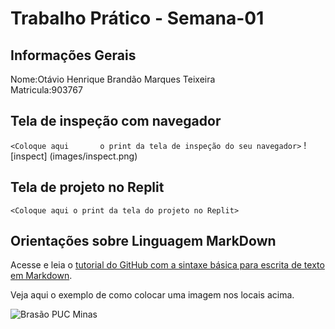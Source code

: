 # Trabalho Prático - Semana-01

## Informações Gerais

Nome:Otávio Henrique Brandão Marques Teixeira <br>
Matricula:903767

## Tela de inspeção com navegador

`<Coloque aqui       o print da tela de inspeção do seu navegador>`
![inspect] (images/inspect.png)
## Tela de projeto no Replit

`<Coloque aqui o print da tela do projeto no Replit>`


## Orientações sobre Linguagem MarkDown

Acesse e leia o [tutorial do GitHub com a sintaxe básica para escrita de texto em Markdown](https://docs.github.com/pt/get-started/writing-on-github/getting-started-with-writing-and-formatting-on-github/basic-writing-and-formatting-syntax).

Veja aqui o exemplo de como colocar uma imagem nos locais acima. 

![Brasão PUC Minas](images/brasao_puc.png)
